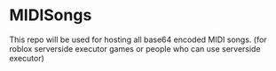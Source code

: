 # MIDISongs

This repo will be used for hosting all base64 encoded MIDI songs. (for roblox serverside executor games or people who can use serverside executor)

